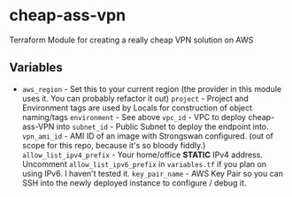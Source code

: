 # cheap-ass-vpn
Terraform Module for creating a really cheap VPN solution on AWS

## Variables
* `aws_region` - Set this to your current region (the provider in this module uses it.  You can probably refactor it out)
`project` - Project and Environment tags are used by Locals for construction of object naming/tags
`environment` - See above
`vpc_id` - VPC to deploy cheap-ass-VPN into
`subnet_id` - Public Subnet to deploy the endpoint into.
`vpn_ami_id` - AMI ID of an image with Strongswan configured. (out of scope for this repo, because it's so bloody fiddly.)
`allow_list_ipv4_prefix` - Your home/office **STATIC** IPv4 address.  Uncomment `allow_list_ipv6_prefix` in `variables.tf` if you plan on using IPv6. I haven't tested it.
`key_pair_name` - AWS Key Pair so you can SSH into the newly deployed instance to configure / debug it.